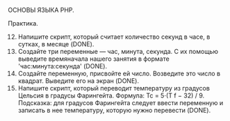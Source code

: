 ﻿ОСНОВЫ ЯЗЫКА PHP.

Практика.

12. Напишите скрипт, который считает количество секунд в часе, в сутках, в месяце (DONE).
13. Создайте три переменные — час, минута, секунда. С их помощью выведите времяначала нашего занятия в формате 'час:минута:секунда' (DONE).
14. Создайте переменную, присвойте ей число. Возведите это число в квадрат. Выведите его на экран (DONE).
15. Напишите скрипт, который переводит температуру из градусов Цельсия в градусы Фарингейта. Формула: Tc = 5⋅(T f − 32) / 9.
Подсказка: для градусов Фарингейта следует ввести переменную и записать в нее температуру, которую нужно перевести (DONE).